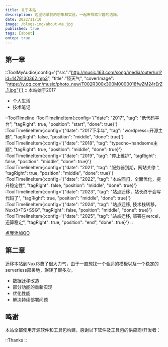```yaml
---
title: 关于本站
description: 这里记录我的想象和实验，一起来探索兴趣的边际。
date: 2022/11/10
image: /blogs-img/about-me.jpg
published: true
tags: [about]
ontop: true
---
```


## 第一章

::ToolMyAudio{:config='{"src":"http://music.163.com/song/media/outer/url?id=1478130362.mp3", "title":"怪天气", "coverImage": "https://y.qq.com/music/photo_new/T002R300x300M0000018fwZM24rErZ_1.jpg"}'}
::
本站始于2017

- 个人生活
- 技术笔记

::ToolTimeline
:ToolTimelineItem{:config='{"date": "2017", "tag": "低代码平台", "tagRight": true, "position": "start", "done": true}'}
:ToolTimelineItem{:config='{"date": "2017下半年", "tag": "wordpress+开源主题", "tagRight": false, "position": "middle", "done": true}'}
:ToolTimelineItem{:config='{"date": "2018", "tag": "typecho+handsome主题", "tagRight": true, "position": "middle", "done": true}'}
:ToolTimelineItem{:config='{"date": "2019", "tag": "停止维护", "tagRight": false, "position": "middle", "done": true}'}
:ToolTimelineItem{:config='{"date": "2021", "tag": "服务器到期，网站关停 ", "tagRight": true, "position": "middle", "done": true}'}
:ToolTimelineItem{:config='{"date": "2022", "tag": "本站回归，全面优化，提升稳定性", "tagRight": false, "position": "middle", "done": true}'}
:ToolTimelineItem{:config='{"date": "2023", "tag": "站点迁移，站长终于会写代码了", "tagRight": true, "position": "middle", "done": true}'}
:ToolTimelineItem{:config='{"date": "2024", "tag": "站点迁移, 技术栈转移，Nuxt3+TS+SSG", "tagRight": false, "position": "middle", "done": true}'}
:ToolTimelineItem{:config='{"date": "2025", "tag": "站点迁移, 部署在vercel，还算稳定", "tagRight": true, "position": "end", "done": true}'}
::

<a href="tencent://AddContact/?fromId=45&fromSubId=1&subcmd=all&uin=1546492103&website=www.oicqzone.com" class='btn btn-xs btn-accent'>点我添加QQ</a>

## 第二章

迁移本站到Nuxt3费了很大力气，由于一直想找一个合适的模板以及一个稳定的serverless部署地，辗转了很多次。

- 数据迁移改造
- 部分功能的重新实现
- 优化性能
- 解决持续部署问题

## 鸣谢

本站全部使用开源软件和工具包构建，感谢以下软件及工具包的供应商/开发者：

::Thanks
::

